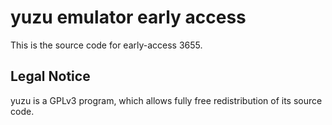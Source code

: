 yuzu emulator early access
=============

This is the source code for early-access 3655.

## Legal Notice

yuzu is a GPLv3 program, which allows fully free redistribution of its source code.